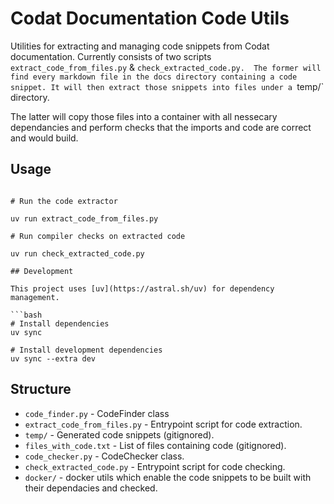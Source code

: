 # Codat Documentation Code Utils

Utilities for extracting and managing code snippets from Codat documentation.
Currently consists of two scripts `extract_code_from_files.py` & `check_extracted_code.py.  The former will find every markdown file
in the docs directory containing a code snippet. It will then extract those snippets into files under a `temp/` directory. 

The latter will copy those files into a container with all nessecary dependancies and perform checks that the imports and code are correct and would build.


## Usage

```

# Run the code extractor

uv run extract_code_from_files.py

# Run compiler checks on extracted code

uv run check_extracted_code.py

## Development

This project uses [uv](https://astral.sh/uv) for dependency management.

```bash
# Install dependencies
uv sync

# Install development dependencies
uv sync --extra dev
```

## Structure

- `code_finder.py` - CodeFinder class
- `extract_code_from_files.py` - Entrypoint script for code extraction. 
- `temp/` - Generated code snippets (gitignored).
- `files_with_code.txt` - List of files containing code (gitignored).
- `code_checker.py` - CodeChecker class.
- `check_extracted_code.py` - Entrypoint script for code checking.
- `docker/` - docker utils which enable the code snippets to be built with their dependacies and checked.

